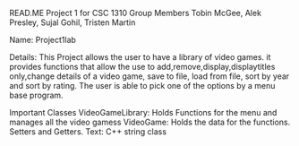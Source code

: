 READ.ME
Project 1 for CSC 1310
Group Members Tobin McGee, Alek Presley, Sujal Gohil, Tristen Martin

Name: Project1lab

Details: This Project allows the user to have a library of video games. it provides functions that allow the use to add,remove,display,displaytitles only,change details of a video game, save to file, load from file, sort by year and sort by rating. The user is able to pick one of the options by a menu base program.

Important Classes
    VideoGameLibrary: Holds Functions for the menu and manages all the video gamess
    VideoGame: Holds the data for the functions. Setters and Getters.
    Text: C++ string class